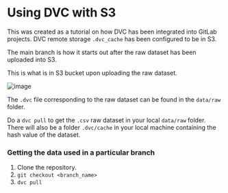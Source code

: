 # Using DVC with S3

This was created as a tutorial on how DVC has been integrated into GitLab projects. DVC remote storage `.dvc_cache` has been configured to be in S3.

The main branch is how it starts out after the raw dataset has been uploaded into S3.  

This is what is in S3 bucket upon uploading the raw dataset. 

![image](https://user-images.githubusercontent.com/51873343/108140239-a3605100-70fc-11eb-9ced-ea6290ab3e07.png)

The `.dvc` file corresponding to the raw dataset can be found in the `data/raw` folder.

Do a `dvc pull` to get the `.csv` raw dataset in your local `data/raw` folder. There will also be a folder `.dvc/cache` in your local machine containing the hash value of the dataset.

### Getting the data used in a particular branch

1. Clone the repository. <br>
2. `git checkout <branch_name>` <br>
3. `dvc pull` <br>
